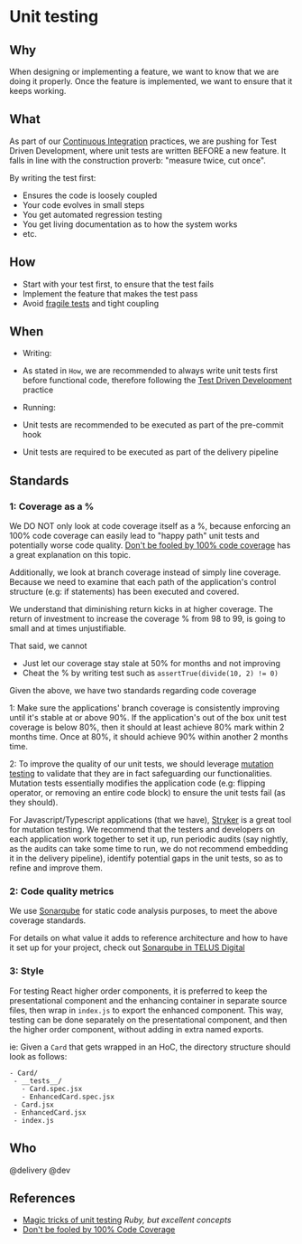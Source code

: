 # Unit testing

## Why

When designing or implementing a feature, we want to know that we are doing it properly. Once the feature is implemented, we want to ensure that it keeps working.

## What

As part of our [Continuous Integration](../process/continuous-integration.md) practices, we are pushing for Test Driven Development, where unit tests are written BEFORE a new feature. It falls in line with the construction proverb: "measure twice, cut once".

By writing the test first:

- Ensures the code is loosely coupled
- Your code evolves in small steps
- You get automated regression testing
- You get living documentation as to how the system works
- etc.

## How

- Start with your test first, to ensure that the test fails
- Implement the feature that makes the test pass
- Avoid [fragile tests](https://www.youtube.com/watch?v=URSWYvyc42M) and tight coupling


## When

- Writing:
 - As stated in `How`, we are recommended to always write unit tests first before functional code, therefore following the [Test Driven Development][TDD] practice

- Running:
 - Unit tests are recommended to be executed as part of the pre-commit hook
 - Unit tests are required to be executed as part of the delivery pipeline

## Standards

### 1: Coverage as a %

We DO NOT only look at code coverage itself as a %, because enforcing an 100% code coverage can easily lead to "happy path" unit tests and potentially worse code quality. [Don't be fooled by 100% code coverage][Fooled by 100%] has a great explanation on this topic.

Additionally, we look at branch coverage instead of simply line coverage. Because we need to examine that each path of the application's control structure (e.g: if statements) has been executed and covered.

We understand that diminishing return kicks in at higher coverage. The return of investment to increase the coverage % from 98 to 99, is going to small and  at times unjustifiable.

That said, we cannot 
- Just let our coverage stay stale at 50% for months and not improving
- Cheat the % by writing test such as ```assertTrue(divide(10, 2) != 0)```

Given the above, we have two standards regarding code coverage

1: Make sure the applications' branch coverage is consistently improving until it's stable at or above 90%. If the application's out of the box unit test coverage is below 80%, then it should at least achieve 80% mark within 2 months time. Once at 80%, it should achieve 90% within another 2 months time.

2: To improve the quality of our unit tests, we should leverage [mutation testing][Mutation testing] to validate that they are in fact safeguarding our functionalities. Mutation tests essentially modifies the application code (e.g: flipping operator, or removing an entire code block) to ensure the unit tests fail (as they should).

For Javascript/Typescript applications (that we have), [Stryker][Stryker] is a great tool for mutation testing. We recommend that the testers and developers on each application work together to set it up, run periodic audits (say nightly, as the audits can take some time to run, we do not recommend embedding it in the delivery pipeline), identify potential gaps in the unit tests, so as to refine and improve them.


### 2: Code quality metrics

We use [Sonarqube][Sonarqube] for static code analysis purposes, to meet the above coverage standards. 

For details on what value it adds to reference architecture and how to have it set up for your project, check out [Sonarqube in TELUS Digital][Sonarqube in TELUS Digital]

### 3: Style

For testing React higher order components, it is preferred to keep the presentational component and the enhancing container in separate source files, then wrap in `index.js` to export the enhanced component. This way, testing can be done separately on the presentational component, and then the higher order component, without adding in extra named exports.

ie: Given a `Card` that gets wrapped in an HoC, the directory structure should look as follows:
```
- Card/
 - __tests__/
   - Card.spec.jsx
   - EnhancedCard.spec.jsx
 - Card.jsx
 - EnhancedCard.jsx
 - index.js
```

## Who

@delivery @dev

## References

- [Magic tricks of unit testing](https://www.youtube.com/watch?v=URSWYvyc42M) _Ruby, but excellent concepts_
- [Don't be fooled by 100% Code Coverage][Fooled by 100%]


[Starter-kit: unit test]: https://github.com/telusdigital/telus-isomorphic-starter-kit/blob/master/DOCKER.md#unit-testing
[TDD]: https://en.wikipedia.org/wiki/Test-driven_development
[Sonarqube]: https://github.com/SonarSource/sonarqube
[Sonarqube in TELUS Digital]: https://github.com/telusdigital/sonarqube
[Fooled by 100%]: http://ordepdev.me/posts/code-coverage
[Mutation testing]: https://en.wikipedia.org/wiki/Mutation_testing
[Stryker]: http://stryker-mutator.io/

